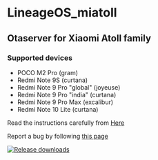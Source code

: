 # LineageOS_miatoll

## Otaserver for Xiaomi Atoll family ##

### Supported devices ###
- POCO M2 Pro (gram)
- Redmi Note 9S (curtana)
- Redmi Note 9 Pro "global" (joyeuse)
- Redmi Note 9 Pro "india" (curtana)
- Redmi Note 9 Pro Max (excalibur)
- Redmi Note 10 Lite (curtana)

Read the instructions carefully from [Here](https://itsvixano.gitlab.io/lineageos_flashing/)

Report a bug by following [this page](https://guide.itsvixano.me/troubleshooting/)

[![Release downloads](https://img.shields.io/github/downloads/ItsVixano-releases/LineageOS_miatoll/total.svg)](https://github.com/ItsVixano-releases/LineageOS_miatoll/releases/)
